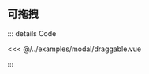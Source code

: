 ## 可拖拽

<ClientOnly>
    <Draggable></Draggable>
</ClientOnly>

::: details Code

<<< @/../examples/modal/draggable.vue

:::
